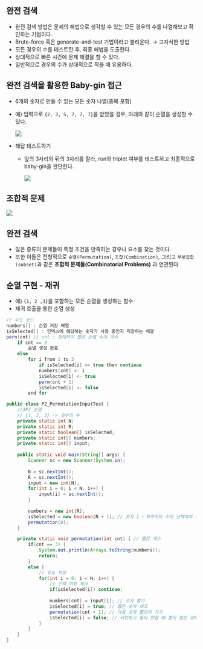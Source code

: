 ## 완전 검색

- 완전 검색 방법은 문제의 해법으로 생각할 수 있는 모든 경우의 수를 나열해보고 확인하는 기법이다.
- Brute-force 혹은 generate-and-test 기법이라고 불리운다. → 고지식한 방법
- 모든 경우의 수를 테스트한 후, 최종 해법을 도출한다.
- 상대적으로 빠른 시간에 문제 해결을 할 수 있다.
- 일반적으로 경우의 수가 상대적으로 작을 때 유용하다.

## 완전 검색을 활용한 Baby-gin 접근

- 6개의 숫자로 만들 수 있는 모든 숫자 나열(중복 포함)
- 예) 입력으로 `{2, 3, 5, 7, 7, 7}`을 받았을 경우, 아래와 같이 순열을 생성할 수 있다.
    
    <img src="https://file.notion.so/f/s/0510e504-2534-4b77-a771-b6a5769a5154/Untitled.png?id=a82440d5-cff7-40b9-874f-51f7e941b92f&table=block&spaceId=e115423d-0a97-4b37-9fff-0ad5ef1d11e7&expirationTimestamp=1693836000000&signature=08hX6MMts8fy65xF4fbV_ZlhbduP9BI05tNENwH1j08&downloadName=Untitled.png"/>
    
- 해답 테스트하기
    - 앞의 3자리와 뒤의 3자리를 잘라, run와 triplet 여부를 테스트하고 최종적으로 baby-gin을 판단한다.
        
        <img src="https://file.notion.so/f/s/1c01d5d3-1dd6-4d9d-8dda-3091e760896e/Untitled.png?id=131e1ebf-9c9d-49d8-86b8-742e17bb8c34&table=block&spaceId=e115423d-0a97-4b37-9fff-0ad5ef1d11e7&expirationTimestamp=1693836000000&signature=-bTecsRo6VqwwF6lKe8830IvGSlHrvzvff405wZdFZ0&downloadName=Untitled.png"/>
        

## 조합적 문제

<img src="https://file.notion.so/f/s/0d35ee0e-e1a6-44c4-aec9-32da4e00f221/Untitled.png?id=d278a7f4-5345-4b74-a114-f3ad46994a26&table=block&spaceId=e115423d-0a97-4b37-9fff-0ad5ef1d11e7&expirationTimestamp=1693836000000&signature=n9NLgn9VsExpfbBdlCzqEe497oOuYcaNlhtM1AkoIQQ&downloadName=Untitled.png"/>

## 완전 검색

- 많은 종류의 문제들이 특정 조건을 만족하는 경우나 요소를 찾는 것이다.
- 또한 이들은 전형적으로 `순열(Permutation)`, `조합(Combination)`, 그리고 `부분집합(subset)`과 같은 **조합적 문제들(Combinatorial Problems)** 과 연관된다.


    

## 순열 구현 - 재귀

- 예) `{1, 2 ,3}`을 포함하는 모든 순열을 생성하는 함수
- 재귀 호출을 통한 순열 생성

```java
// 수도 코드
numbers[] : 순열 저장 배열
isSelected[] : 인덱스에 해당하는 숫자가 사용 중인지 저장하는 배열
pern(cnt) // cnt : 현재까지 뽑은 순열 수의 개수
	if cnt == 3
		순열 생성 완료
	else
		for i from 1 to 3
			if isSelected[i] == true then continue
			numbers[cnt] <- i
			isSelected[i] <- true
			perm(cnt + 1)
			isSelected[i] <- false
		end for
```

```java
public class P2_PermutationInputTest {
	//3P3 순열
	// {1, 2, 3} -> 경우의 수
	private static int N;
	private static int R;
	private static boolean[] isSelected;
	private static int[] numbers;
	private static int[] input;
	
	public static void main(String[] args) {
		Scanner sc = new Scanner(System.in);
		
		N = sc.nextInt();
		R = sc.nextInt();
		input = new int[N];
		for(int i = 0; i < N; i++) {
			input[i] = sc.nextInt();
		}
		
		numbers = new int[R];
		isSelected = new boolean[N + 1]; // 숫자 1 ~ N까지의 수의 선택여부 저장
		permutation(0);
	}

	private static void permutation(int cnt) { // 뽑은 개수
		if(cnt == 3) {
			System.out.println(Arrays.toString(numbers));
			return;
		}
		else {
			// 유도 부분
			for(int i = 0; i < N; i++) {
				// 선택 여부 체크
				if(isSelected[i]) continue;
				
				numbers[cnt] = input[i]; // 숫자 뽑기
				isSelected[i] = true; // 뽑은 숫자 체크
				permutation(cnt + 1); // 다음 숫자 뽑으러 가기
				isSelected[i] = false; // 리턴하고 돌아 왔을 때 뽑지 않은 상태로 되돌림.
			}
		}
	}
}
```